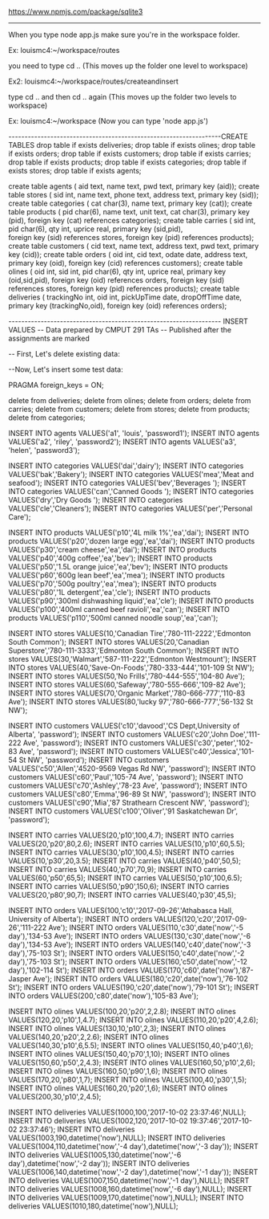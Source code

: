 https://www.npmjs.com/package/sqlite3


**********
When you type node app.js make sure you're in the workspace folder.

Ex: louismc4:~/workspace/routes 

you need to type cd .. (This moves up the folder one level to workspace)

Ex2: louismc4:~/workspace/routes/createandinsert

type cd .. and then cd .. again (This moves up the folder two levels to workspace)

Ex: louismc4:~/workspace (Now you can type 'node app.js')

<!-------------------------------------------Stuff Done
.c9 Folder : DONE and Don't touch
.git : DONE and Don't touch
node_modules : DONE and Don't touch

routes:
create.js - DONE
insert.js - DONE

views:
create.ejs - DONE
insert.ejs - DONE
footer.ejs - DONE
headeragentcustomer.ejs - DONE
headerinsertcreate.ejs - DONE
headerloginregister.ejs - DONE
headermain.ejs - DONE
main.ejs - DONE
login.ejs - DONE

app.js - DONE and Don't touch

--------------------------------------------Stuff Not Done
agent.js - NOT DONE*** (Queries)
customer.js - NOT DONE*** (Queries)
login.js - NOT DONE*** (SQL Injection and Queries)

agent.ejs - NOT DONE*** (Add query result textfield and ajax)
customer.ejs - NOT DONE*** (Add query result textfield and ajax)

public:
main.css(Design stuff) - Not Done***

-->

------------------------------------------------------------------CREATE TABLES
drop table if exists deliveries;
drop table if exists olines;
drop table if exists orders;
drop table if exists customers;
drop table if exists carries;
drop table if exists products;
drop table if exists categories;
drop table if exists stores;
drop table if exists agents;

create table agents (
  aid           text,
  name          text,
  pwd       	text,
  primary key (aid));
create table stores (
  sid		int,
  name		text,
  phone		text,
  address	text,
  primary key (sid));
create table categories (
  cat           char(3),
  name          text,
  primary key (cat));
create table products (
  pid		char(6),
  name		text,
  unit		text,
  cat		char(3),
  primary key (pid),
  foreign key (cat) references categories);
create table carries (
  sid		int,
  pid		char(6),
  qty		int,
  uprice	real,
  primary key (sid,pid),	
  foreign key (sid) references stores,
  foreign key (pid) references products);
create table customers (
  cid		text,
  name		text,
  address	text,
  pwd		text,
  primary key (cid));
create table orders (
  oid		int,
  cid		text,
  odate		date,
  address	text,
  primary key (oid),
  foreign key (cid) references customers);
create table olines (
  oid		int,
  sid		int,
  pid		char(6),
  qty		int,
  uprice	real,
  primary key (oid,sid,pid),
  foreign key (oid) references orders,
  foreign key (sid) references stores,
  foreign key (pid) references products);
create table deliveries (
  trackingNo	int,
  oid		int,
  pickUpTime	date,
  dropOffTime	date,
  primary key (trackingNo,oid),
  foreign key (oid) references orders);


------------------------------------------------------------------ INSERT VALUES
-- Data prepared by CMPUT 291 TAs
-- Published after the assignments are marked

-- First, Let's delete existing data:

--Now, Let's insert some test data:

PRAGMA foreign_keys = ON;

delete from deliveries;
delete from olines;
delete from orders;
delete from carries;
delete from customers;
delete from stores;
delete from products;
delete from categories;

INSERT INTO agents VALUES('a1', 'louis', 'password1');
INSERT INTO agents VALUES('a2', 'riley', 'password2');
INSERT INTO agents VALUES('a3', 'helen', 'password3');

INSERT INTO categories VALUES('dai','dairy');
INSERT INTO categories VALUES('bak','Bakery');
INSERT INTO categories VALUES('mea','Meat and seafood');
INSERT INTO categories VALUES('bev','Beverages ');
INSERT INTO categories VALUES('can','Canned Goods ');
INSERT INTO categories VALUES('dry','Dry Goods ');
INSERT INTO categories VALUES('cle','Cleaners');
INSERT INTO categories VALUES('per','Personal Care');


INSERT INTO products VALUES('p10','4L milk 1%','ea','dai');
INSERT INTO products VALUES('p20','dozen large egg','ea','dai');
INSERT INTO products VALUES('p30','cream cheese','ea','dai');
INSERT INTO products VALUES('p40','400g coffee','ea','bev');
INSERT INTO products VALUES('p50','1.5L orange juice','ea','bev');
INSERT INTO products VALUES('p60','600g lean beef','ea','mea');
INSERT INTO products VALUES('p70','500g poultry','ea','mea');
INSERT INTO products VALUES('p80','1L detergent','ea','cle');
INSERT INTO products VALUES('p90','300ml dishwashing liquid','ea','cle');
INSERT INTO products VALUES('p100','400ml canned beef ravioli','ea','can');
INSERT INTO products VALUES('p110','500ml canned noodle soup','ea','can');


INSERT INTO stores VALUES(10,'Canadian Tire','780-111-2222','Edmonton South Common');
INSERT INTO stores VALUES(20,'Canadian Superstore','780-111-3333','Edmonton South Common');
INSERT INTO stores VALUES(30,'Walmart','587-111-222','Edmonton Westmount');
INSERT INTO stores VALUES(40,'Save-On-Foods','780-333-444','101-109 St NW');
INSERT INTO stores VALUES(50,'No Frills','780-444-555','104-80 Ave');
INSERT INTO stores VALUES(60,'Safeway','780-555-666','109-82 Ave');
INSERT INTO stores VALUES(70,'Organic Market','780-666-777','110-83 Ave');
INSERT INTO stores VALUES(80,'lucky 97','780-666-777','56-132 St NW');


INSERT INTO customers VALUES('c10','davood','CS Dept,University of Alberta', 'password');
INSERT INTO customers VALUES('c20','John Doe','111-222 Ave', 'password');
INSERT INTO customers VALUES('c30','peter','102-83 Ave', 'password');
INSERT INTO customers VALUES('c40','Jessica','101-54 St NW', 'password');
INSERT INTO customers VALUES('c50','Allen','4520-9569 Vegas Rd NW', 'password');
INSERT INTO customers VALUES('c60','Paul','105-74 Ave', 'password');
INSERT INTO customers VALUES('c70','Ashley','78-23 Ave', 'password');
INSERT INTO customers VALUES('c80','Emma','96-89 St NW', 'password');
INSERT INTO customers VALUES('c90','Mia','87 Strathearn Crescent NW', 'password');
INSERT INTO customers VALUES('c100','Oliver','91 Saskatchewan Dr', 'password');


INSERT INTO carries VALUES(20,'p10',100,4.7);
INSERT INTO carries VALUES(20,'p20',80,2.6);
INSERT INTO carries VALUES(10,'p10',60,5.5);
INSERT INTO carries VALUES(30,'p10',100,4.5);
INSERT INTO carries VALUES(10,'p30',20,3.5);
INSERT INTO carries VALUES(40,'p40',50,5);
INSERT INTO carries VALUES(40,'p70',70,9);
INSERT INTO carries VALUES(60,'p50',65,5);
INSERT INTO carries VALUES(50,'p10',100,6.5);
INSERT INTO carries VALUES(50,'p90',150,6);
INSERT INTO carries VALUES(20,'p80',90,7);
INSERT INTO carries VALUES(40,'p30',45,5);


INSERT INTO orders VALUES(100,'c10','2017-09-26','Athabasca Hall, University of Alberta');
INSERT INTO orders VALUES(120,'c20','2017-09-26','111-222 Ave');
INSERT INTO orders VALUES(110,'c30',date('now','-5 day'),'134-53 Ave');
INSERT INTO orders VALUES(130,'c30',date('now','-6 day'),'134-53 Ave');
INSERT INTO orders VALUES(140,'c40',date('now','-3 day'),'75-103 St');
INSERT INTO orders VALUES(150,'c40',date('now','-2 day'),'75-103 St');
INSERT INTO orders VALUES(160,'c50',date('now','-12 day'),'102-114 St');
INSERT INTO orders VALUES(170,'c60',date('now'),'87-Jasper Ave');
INSERT INTO orders VALUES(180,'c20',date('now'),'76-102 St');
INSERT INTO orders VALUES(190,'c20',date('now'),'79-101 St');
INSERT INTO orders VALUES(200,'c80',date('now'),'105-83 Ave');


INSERT INTO olines VALUES(100,20,'p20',2,2.8);
INSERT INTO olines VALUES(120,20,'p10',1,4.7);
INSERT INTO olines VALUES(110,20,'p20',4,2.6);
INSERT INTO olines VALUES(130,10,'p10',2,3);
INSERT INTO olines VALUES(140,20,'p20',2,2.6);
INSERT INTO olines VALUES(140,30,'p10',6,5.5);
INSERT INTO olines VALUES(150,40,'p40',1,6);
INSERT INTO olines VALUES(150,40,'p70',1,10);
INSERT INTO olines VALUES(150,60,'p50',2,4.3);
INSERT INTO olines VALUES(160,50,'p10',2,6);
INSERT INTO olines VALUES(160,50,'p90',1,6);
INSERT INTO olines VALUES(170,20,'p80',1,7);
INSERT INTO olines VALUES(100,40,'p30',1,5);
INSERT INTO olines VALUES(160,20,'p20',1,6);
INSERT INTO olines VALUES(200,30,'p10',2,4.5);



INSERT INTO deliveries VALUES(1000,100,'2017-10-02 23:37:46',NULL);
INSERT INTO deliveries VALUES(1002,120,'2017-10-02 19:37:46','2017-10-02 23:37:46');
INSERT INTO deliveries VALUES(1003,190,datetime('now'),NULL);
INSERT INTO deliveries VALUES(1004,110,datetime('now','-4 day'),datetime('now','-3 day'));
INSERT INTO deliveries VALUES(1005,130,datetime('now','-6 day'),datetime('now','-2 day'));
INSERT INTO deliveries VALUES(1006,140,datetime('now','-2 day'),datetime('now','-1 day'));
INSERT INTO deliveries VALUES(1007,150,datetime('now','-1 day'),NULL);
INSERT INTO deliveries VALUES(1008,160,datetime('now','-6 day'),NULL);
INSERT INTO deliveries VALUES(1009,170,datetime('now'),NULL);
INSERT INTO deliveries VALUES(1010,180,datetime('now'),NULL);




